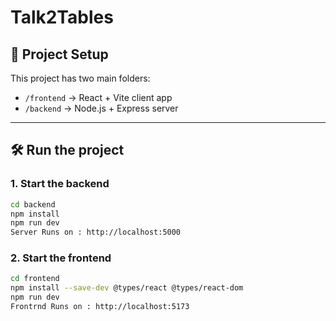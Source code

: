 
# Talk2Tables

## 🚀 Project Setup

This project has two main folders:

- `/frontend` → React + Vite client app
- `/backend` → Node.js + Express server

---

## 🛠️ Run the project

### 1. Start the backend
```bash
cd backend
npm install
npm run dev
Server Runs on : http://localhost:5000
```

### 2. Start the frontend
```bash
cd frontend
npm install --save-dev @types/react @types/react-dom 
npm run dev
Frontrnd Runs on : http://localhost:5173
```